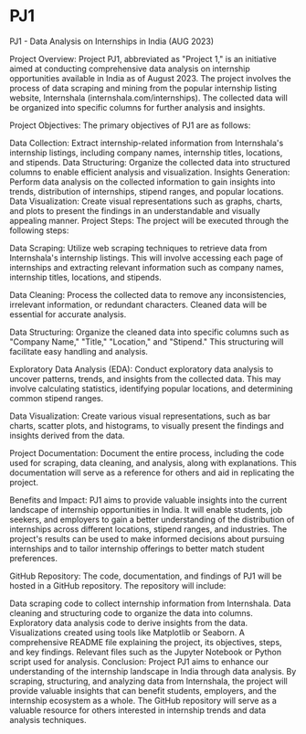 # PJ1
PJ1 - Data Analysis on Internships in India (AUG 2023)

Project Overview:
Project PJ1, abbreviated as "Project 1," is an initiative aimed at conducting comprehensive data analysis on internship opportunities available in India as of August 2023. The project involves the process of data scraping and mining from the popular internship listing website, Internshala (internshala.com/internships). The collected data will be organized into specific columns for further analysis and insights.

Project Objectives:
The primary objectives of PJ1 are as follows:

Data Collection: Extract internship-related information from Internshala's internship listings, including company names, internship titles, locations, and stipends.
Data Structuring: Organize the collected data into structured columns to enable efficient analysis and visualization.
Insights Generation: Perform data analysis on the collected information to gain insights into trends, distribution of internships, stipend ranges, and popular locations.
Data Visualization: Create visual representations such as graphs, charts, and plots to present the findings in an understandable and visually appealing manner.
Project Steps:
The project will be executed through the following steps:

Data Scraping: Utilize web scraping techniques to retrieve data from Internshala's internship listings. This will involve accessing each page of internships and extracting relevant information such as company names, internship titles, locations, and stipends.

Data Cleaning: Process the collected data to remove any inconsistencies, irrelevant information, or redundant characters. Cleaned data will be essential for accurate analysis.

Data Structuring: Organize the cleaned data into specific columns such as "Company Name," "Title," "Location," and "Stipend." This structuring will facilitate easy handling and analysis.

Exploratory Data Analysis (EDA): Conduct exploratory data analysis to uncover patterns, trends, and insights from the collected data. This may involve calculating statistics, identifying popular locations, and determining common stipend ranges.

Data Visualization: Create various visual representations, such as bar charts, scatter plots, and histograms, to visually present the findings and insights derived from the data.

Project Documentation: Document the entire process, including the code used for scraping, data cleaning, and analysis, along with explanations. This documentation will serve as a reference for others and aid in replicating the project.

Benefits and Impact:
PJ1 aims to provide valuable insights into the current landscape of internship opportunities in India. It will enable students, job seekers, and employers to gain a better understanding of the distribution of internships across different locations, stipend ranges, and industries. The project's results can be used to make informed decisions about pursuing internships and to tailor internship offerings to better match student preferences.

GitHub Repository:
The code, documentation, and findings of PJ1 will be hosted in a GitHub repository. The repository will include:

Data scraping code to collect internship information from Internshala.
Data cleaning and structuring code to organize the data into columns.
Exploratory data analysis code to derive insights from the data.
Visualizations created using tools like Matplotlib or Seaborn.
A comprehensive README file explaining the project, its objectives, steps, and key findings.
Relevant files such as the Jupyter Notebook or Python script used for analysis.
Conclusion:
Project PJ1 aims to enhance our understanding of the internship landscape in India through data analysis. By scraping, structuring, and analyzing data from Internshala, the project will provide valuable insights that can benefit students, employers, and the internship ecosystem as a whole. The GitHub repository will serve as a valuable resource for others interested in internship trends and data analysis techniques.
